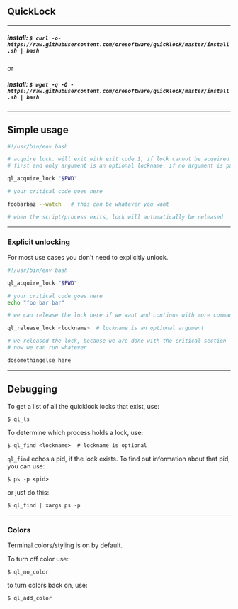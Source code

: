 

## QuickLock

******************************************************************************************

##### <i>install</i>: `$ curl -o- https://raw.githubusercontent.com/oresoftware/quicklock/master/install.sh | bash`

or

##### <i>install</i>: `$ wget -q -O - https://raw.githubusercontent.com/oresoftware/quicklock/master/install.sh | bash`

******************************************************************************************

## Simple usage

```bash
#!/usr/bin/env bash

# acquire lock. will exit with exit code 1, if lock cannot be acquired the first time
# first and only argument is an optional lockname, if no argument is passed, $PWD will be used as a good default.

ql_acquire_lock "$PWD"  

# your critical code goes here

foobarbaz --watch   # this can be whatever you want

# when the script/process exits, lock will automatically be released

```

*******************************************************************************************

### Explicit unlocking

For most use cases you don't need to explicitly unlock.

```bash
#!/usr/bin/env bash

ql_acquire_lock "$PWD" 

# your critical code goes here
echo "foo bar bar"

# we can release the lock here if we want and continue with more commands 

ql_release_lock <lockname>  # lockname is an optional argument

# we released the lock, because we are done with the critical section
# now we can run whatever

dosomethingelse here


```
*****************************************************************************

## Debugging

To get a list of all the quicklock locks that exist, use:

`$ ql_ls`

To determine which process holds a lock, use:

`$ ql_find <lockname>  # lockname is optional`

`ql_find` echos a pid, if the lock exists. To find out information about that pid, you can use:

`$ ps -p <pid>`

or just do this:

`$ ql_find | xargs ps -p`


******************************************************************************

### Colors

Terminal colors/styling is on by default.

To turn off color use:

`$ ql_no_color`

to turn colors back on, use:

`$ ql_add_color`







